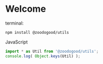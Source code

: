 # Welcome
terminal:  
```terminal
npm install @zoodogood/utils
```
JavaScript
```js
import * as Util from '@zoodogood/utils';
console.log( Object.keys(Util) );
```

